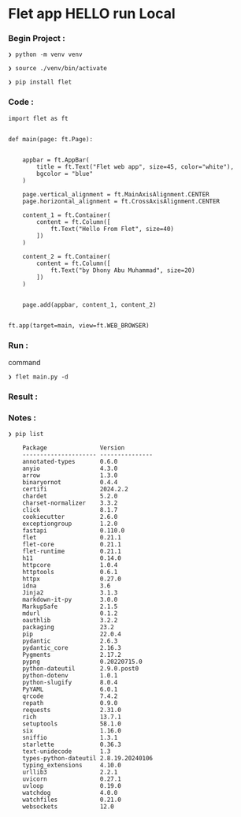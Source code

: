 # Flet app HELLO run Local


### Begin Project :

    ❯ python -m venv venv

    ❯ source ./venv/bin/activate

    ❯ pip install flet


### Code :

    import flet as ft


    def main(page: ft.Page):


        appbar = ft.AppBar(
            title = ft.Text("Flet web app", size=45, color="white"),
            bgcolor = "blue"
        )

        page.vertical_alignment = ft.MainAxisAlignment.CENTER
        page.horizontal_alignment = ft.CrossAxisAlignment.CENTER

        content_1 = ft.Container(
            content = ft.Column([
                ft.Text("Hello From Flet", size=40)
            ])
        )

        content_2 = ft.Container(
            content = ft.Column([
                ft.Text("by Dhony Abu Muhammad", size=20)
            ])
        )


        page.add(appbar, content_1, content_2)


    ft.app(target=main, view=ft.WEB_BROWSER)


### Run :

command

    ❯ flet main.py -d 


### Result :


### Notes :

    ❯ pip list

        Package               Version
        --------------------- ---------------
        annotated-types       0.6.0
        anyio                 4.3.0
        arrow                 1.3.0
        binaryornot           0.4.4
        certifi               2024.2.2
        chardet               5.2.0
        charset-normalizer    3.3.2
        click                 8.1.7
        cookiecutter          2.6.0
        exceptiongroup        1.2.0
        fastapi               0.110.0
        flet                  0.21.1
        flet-core             0.21.1
        flet-runtime          0.21.1
        h11                   0.14.0
        httpcore              1.0.4
        httptools             0.6.1
        httpx                 0.27.0
        idna                  3.6
        Jinja2                3.1.3
        markdown-it-py        3.0.0
        MarkupSafe            2.1.5
        mdurl                 0.1.2
        oauthlib              3.2.2
        packaging             23.2
        pip                   22.0.4
        pydantic              2.6.3
        pydantic_core         2.16.3
        Pygments              2.17.2
        pypng                 0.20220715.0
        python-dateutil       2.9.0.post0
        python-dotenv         1.0.1
        python-slugify        8.0.4
        PyYAML                6.0.1
        qrcode                7.4.2
        repath                0.9.0
        requests              2.31.0
        rich                  13.7.1
        setuptools            58.1.0
        six                   1.16.0
        sniffio               1.3.1
        starlette             0.36.3
        text-unidecode        1.3
        types-python-dateutil 2.8.19.20240106
        typing_extensions     4.10.0
        urllib3               2.2.1
        uvicorn               0.27.1
        uvloop                0.19.0
        watchdog              4.0.0
        watchfiles            0.21.0
        websockets            12.0